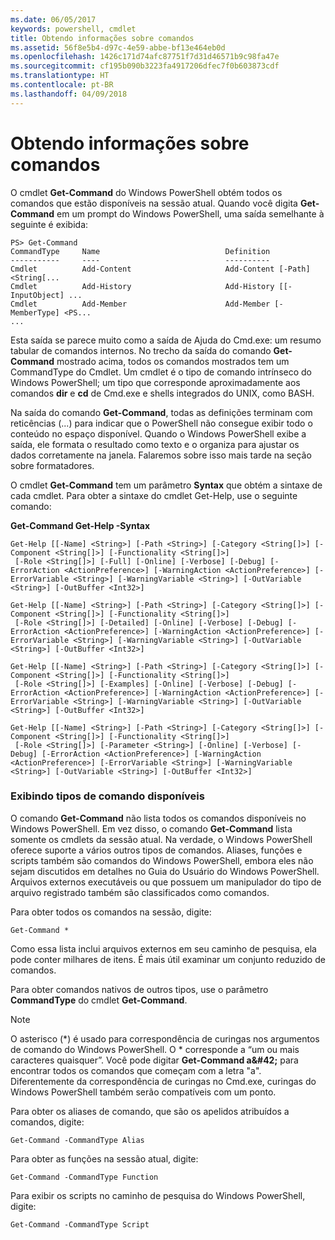 ```yaml
---
ms.date: 06/05/2017
keywords: powershell, cmdlet
title: Obtendo informações sobre comandos
ms.assetid: 56f8e5b4-d97c-4e59-abbe-bf13e464eb0d
ms.openlocfilehash: 1426c171d74afc87751f7d31d46571b9c98fa47e
ms.sourcegitcommit: cf195b090b3223fa4917206dfec7f0b603873cdf
ms.translationtype: HT
ms.contentlocale: pt-BR
ms.lasthandoff: 04/09/2018
---
```

# <a name="getting-information-about-commands"></a>Obtendo informações sobre comandos
O cmdlet **Get-Command** do Windows PowerShell obtém todos os comandos que estão disponíveis na sessão atual. Quando você digita **Get-Command** em um prompt do Windows PowerShell, uma saída semelhante à seguinte é exibida:

```
PS> Get-Command
CommandType     Name                            Definition
-----------     ----                            ----------
Cmdlet          Add-Content                     Add-Content [-Path] <String[...
Cmdlet          Add-History                     Add-History [[-InputObject] ...
Cmdlet          Add-Member                      Add-Member [-MemberType] <PS...
...
```

Esta saída se parece muito como a saída de Ajuda do Cmd.exe: um resumo tabular de comandos internos. No trecho da saída do comando **Get-Command** mostrado acima, todos os comandos mostrados tem um CommandType do Cmdlet. Um cmdlet é o tipo de comando intrínseco do Windows PowerShell; um tipo que corresponde aproximadamente aos comandos **dir** e **cd** de Cmd.exe e shells integrados do UNIX, como BASH.

Na saída do comando **Get-Command**, todas as definições terminam com reticências (...) para indicar que o PowerShell não consegue exibir todo o conteúdo no espaço disponível. Quando o Windows PowerShell exibe a saída, ele formata o resultado como texto e o organiza para ajustar os dados corretamente na janela. Falaremos sobre isso mais tarde na seção sobre formatadores.

O cmdlet **Get-Command** tem um parâmetro **Syntax** que obtém a sintaxe de cada cmdlet. Para obter a sintaxe do cmdlet Get-Help, use o seguinte comando:

**Get-Command Get-Help -Syntax**

```
Get-Help [[-Name] <String>] [-Path <String>] [-Category <String[]>] [-Component <String[]>] [-Functionality <String[]>]
 [-Role <String[]>] [-Full] [-Online] [-Verbose] [-Debug] [-ErrorAction <ActionPreference>] [-WarningAction <ActionPreference>] [-ErrorVariable <String>] [-WarningVariable <String>] [-OutVariable <String>] [-OutBuffer <Int32>]

Get-Help [[-Name] <String>] [-Path <String>] [-Category <String[]>] [-Component <String[]>] [-Functionality <String[]>]
 [-Role <String[]>] [-Detailed] [-Online] [-Verbose] [-Debug] [-ErrorAction <ActionPreference>] [-WarningAction <ActionPreference>] [-ErrorVariable <String>] [-WarningVariable <String>] [-OutVariable <String>] [-OutBuffer <Int32>]

Get-Help [[-Name] <String>] [-Path <String>] [-Category <String[]>] [-Component <String[]>] [-Functionality <String[]>]
 [-Role <String[]>] [-Examples] [-Online] [-Verbose] [-Debug] [-ErrorAction <ActionPreference>] [-WarningAction <ActionPreference>] [-ErrorVariable <String>] [-WarningVariable <String>] [-OutVariable <String>] [-OutBuffer <Int32>]

Get-Help [[-Name] <String>] [-Path <String>] [-Category <String[]>] [-Component <String[]>] [-Functionality <String[]>]
 [-Role <String[]>] [-Parameter <String>] [-Online] [-Verbose] [-Debug] [-ErrorAction <ActionPreference>] [-WarningAction <ActionPreference>] [-ErrorVariable <String>] [-WarningVariable <String>] [-OutVariable <String>] [-OutBuffer <Int32>]
```

### <a name="displaying-available-command-types"></a>Exibindo tipos de comando disponíveis
O comando **Get-Command** não lista todos os comandos disponíveis no Windows PowerShell. Em vez disso, o comando **Get-Command** lista somente os cmdlets da sessão atual. Na verdade, o Windows PowerShell oferece suporte a vários outros tipos de comandos. Aliases, funções e scripts também são comandos do Windows PowerShell, embora eles não sejam discutidos em detalhes no Guia do Usuário do Windows PowerShell. Arquivos externos executáveis ou que possuem um manipulador do tipo de arquivo registrado também são classificados como comandos.

Para obter todos os comandos na sessão, digite:

```
Get-Command *
```

Como essa lista inclui arquivos externos em seu caminho de pesquisa, ela pode conter milhares de itens. É mais útil examinar um conjunto reduzido de comandos.

Para obter comandos nativos de outros tipos, use o parâmetro **CommandType** do cmdlet **Get-Command**.

> [!NOTE]
> O asterisco (\*) é usado para correspondência de curingas nos argumentos de comando do Windows PowerShell. O \* corresponde a “um ou mais caracteres quaisquer”. Você pode digitar **Get-Command a\&#42;** para encontrar todos os comandos que começam com a letra "a". Diferentemente da correspondência de curingas no Cmd.exe, curingas do Windows PowerShell também serão compatíveis com um ponto.

Para obter os aliases de comando, que são os apelidos atribuídos a comandos, digite:

```
Get-Command -CommandType Alias
```

Para obter as funções na sessão atual, digite:

```
Get-Command -CommandType Function
```

Para exibir os scripts no caminho de pesquisa do Windows PowerShell, digite:

```
Get-Command -CommandType Script
```